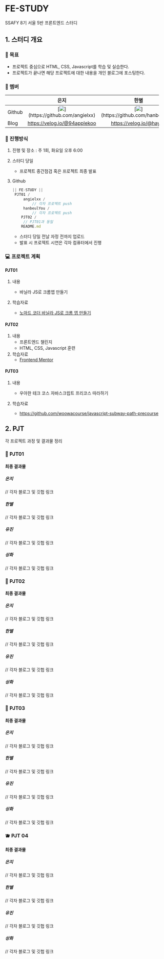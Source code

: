 # FE-STUDY
SSAFY 8기 서울 5반 프론트엔드 스터디



## 1. 스터디 개요

### 🎯 목표

- 프로젝트 중심으로 HTML, CSS, Javascript를 학습 및 실습한다.
- 프로젝트가 끝나면 해당 프로젝트에 대한 내용을 개인 블로그에 포스팅한다.

### 🐤 멤버

|        |                             은지                             |                             한별                             |                             유진                             |                             상화                             |                             중원                             |
| ------ | :----------------------------------------------------------: | :----------------------------------------------------------: | :----------------------------------------------------------: | :----------------------------------------------------------: | :----------------------------------------------------------: |
| Github | [![](https://github.com/angielxx.png?)](https://github.com/angielxx) | [![](https://github.com/hanbeulYou.png?)](https://github.com/hanbeulYou) | [![](https://github.com/yjp8842.png?size=80)](https://github.com/yjp8842) | [![](https://github.com/SangwhaLee.png?size=80)](https://github.com/SangwhaLee) | [![](https://avatars.githubusercontent.com/u/109454527?v=4?size=80)](https://github.com/SangwhaLee) |
| Blog   |                 https://velog.io/@94applekoo                 |                   https://velog.io/@hayou                    |                https://codejiny.tistory.com/                 |                https://velog.io/@goldyboy1103                |                 https://pjw2369.tistory.com/                 |



### 👀 진행방식

1. 진행 및 장소 : 주 1회, 화요일 오후 6:00

2. 스터디 당일

   - 프로젝트 중간점검 혹은 프로젝트 최종 발표

3. Github

   ```javascript
   || FE-STUDY ||
   	PJT01 /
   		angielxx /
   			// 각자 프로젝트 push
   		hanbeulYou /
       		// 각자 프로젝트 push
       PJT02 /
       	// PJT01과 동일
       README.md
   ```

     - 스터디 당일 전날 자정 전까지 업로드
     - 발표 시 프로젝트 시연은 각자 컴퓨터에서 진행

### 💻 프로젝트 계획

#### PJT01

1. 내용
   - 바닐라 JS로 크롬앱 만들기

2. 학습자료
   - [노마드 코더 바닐라 JS로 크롬 앱 만들기](https://nomadcoders.co/javascript-for-beginners/lobby)

#### PJT02

1. 내용
   - 프론트엔드 챌린지
   - HTML, CSS, Javascript 훈련
2. 학습자료
   - [Frontend Mentor](https://www.frontendmentor.io/)

#### PJT03

1. 내용
   - 우아한 테크 코스 자바스크립트 프리코스 따라하기

2. 학습자료
   - https://github.com/woowacourse/javascript-subway-path-precourse


## 2. PJT

각 프로젝트 과정 및 결과물 정리

### 🍎 PJT01

#### 최종 결과물

##### 은지

// 각자 블로그 및 깃헙 링크

##### 한별

// 각자 블로그 및 깃헙 링크

##### 유진

// 각자 블로그 및 깃헙 링크

##### 상화

// 각자 블로그 및 깃헙 링크

### 🥝 PJT02 

#### 최종 결과물

##### 은지

// 각자 블로그 및 깃헙 링크

##### 한별

// 각자 블로그 및 깃헙 링크

##### 유진

// 각자 블로그 및 깃헙 링크

##### 상화

// 각자 블로그 및 깃헙 링크

### 🍊 PJT03

#### 최종 결과물

##### 은지

// 각자 블로그 및 깃헙 링크

##### 한별

// 각자 블로그 및 깃헙 링크

##### 유진

// 각자 블로그 및 깃헙 링크

##### 상화

// 각자 블로그 및 깃헙 링크

### 🫐 PJT 04

#### 최종 결과물

##### 은지

// 각자 블로그 및 깃헙 링크

##### 한별

// 각자 블로그 및 깃헙 링크

##### 유진

// 각자 블로그 및 깃헙 링크

##### 상화

// 각자 블로그 및 깃헙 링크
